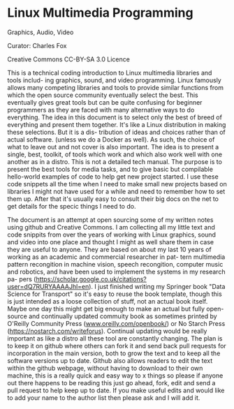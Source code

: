 # Linux Multimedia Programming

Graphics, Audio, Video

Curator: Charles Fox

Creative Commons CC-BY-SA 3.0 Licence

This is a technical coding introduction to Linux multimedia libraries and tools includ-
ing graphics, sound, and video programming. Linux famously allows many competing
libraries and tools to provide similar functions from which the open source community
eventually select the best. This eventually gives great tools but can be quite confusing
for beginner programmers as they are faced with many alternative ways to do everything.
The idea in this document is to select only the best of breed of everything and present
them together. It's like a Linux distribution in making these selections. But it is a dis-
tribution of ideas and choices rather than of actual software. (unless we do a Docker as
well). As such, the choice of what to leave out and not cover is also important. The idea
is to present a single, best, toolkit, of tools which work and which also work well with
one another as in a distro. This is not a detailed tech manual. The purpose is to present
the best tools for media tasks, and to give basic but compilable hello-world examples of
code to help get new project started. I use these code snippets all the time when I need
to make small new projects based on libraries I might not have used for a while and need
to remember how to set them up. After that it's usually easy to consult their big docs
on the net to get details for the specic things I need to do.

The document is an attempt at open sourcing some of my written notes using github
and Creative Commons. I am collecting all my little text and code snippits from over
the years of working with Linux graphics, sound and video into one place and thought
I might as well share them in case they are useful to anyone.
They are based on about my last 10 years of working as an academic and commercial researcher in pat-
tern multimedia pattern recongition in machine vision, speech recongition, computer
music and robotics, and have been used to implement the systems in my research pa-
pers (https://scholar.google.co.uk/citations?user=dQ7RURYAAAAJhl=en).
I just finished writing my Springer book "Data Science for Transport" so it's easy to reuse the book
template, though this is just intended as a loose collection of stuff, not an actual book
itself. Maybe one day this might get big enough to make an actual but fully open-source
and continually updated commuity book as sometimes printed by O'Reilly Community
Press (www.oreilly.com/openbook/) or No Starch Press (https://nostarch.com/writeforus).
Continual updating would be really important as like a distro all these tool are constantly
changing. The plan is to keep it on github where others can fork it and send back pull
requests for incorporation in the main version, both to grow the text and to keep all
the software versions up to date. Github also allows readers to edit the text within the
github webpage, without having to download to their own machine, this is a really quick
and easy way to x things so please if anyone out there happens to be reading this just
go ahead, fork, edit and send a pull request to help keep up to date. If you make useful
edits and would like to add your name to the author list then please ask and I will add it.

